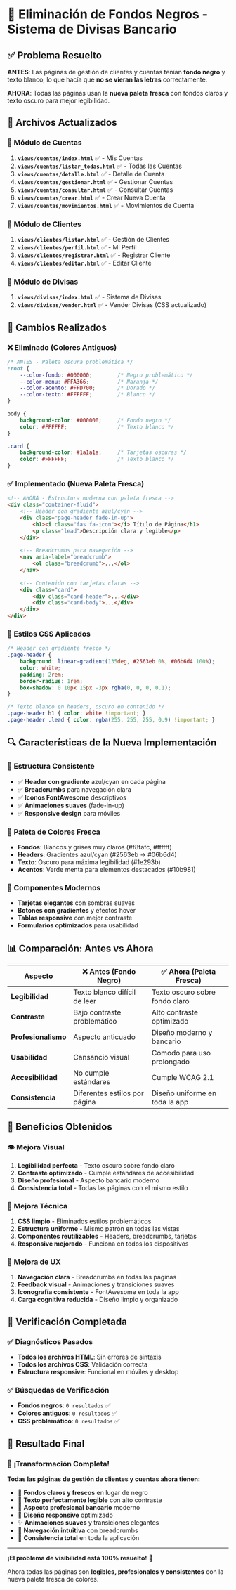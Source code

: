 # 🎨 Eliminación de Fondos Negros - Sistema de Divisas Bancario

## ✅ Problema Resuelto

**ANTES**: Las páginas de gestión de clientes y cuentas tenían **fondo negro** y texto blanco, lo que hacía que **no se vieran las letras** correctamente.

**AHORA**: Todas las páginas usan la **nueva paleta fresca** con fondos claros y texto oscuro para mejor legibilidad.

## 📁 Archivos Actualizados

### 🏦 Módulo de Cuentas
1. **`views/cuentas/index.html`** ✅ - Mis Cuentas
2. **`views/cuentas/listar_todas.html`** ✅ - Todas las Cuentas  
3. **`views/cuentas/detalle.html`** ✅ - Detalle de Cuenta
4. **`views/cuentas/gestionar.html`** ✅ - Gestionar Cuentas
5. **`views/cuentas/consultar.html`** ✅ - Consultar Cuentas
6. **`views/cuentas/crear.html`** ✅ - Crear Nueva Cuenta
7. **`views/cuentas/movimientos.html`** ✅ - Movimientos de Cuenta

### 👥 Módulo de Clientes  
1. **`views/clientes/listar.html`** ✅ - Gestión de Clientes
2. **`views/clientes/perfil.html`** ✅ - Mi Perfil
3. **`views/clientes/registrar.html`** ✅ - Registrar Cliente
4. **`views/clientes/editar.html`** ✅ - Editar Cliente

### 💱 Módulo de Divisas
1. **`views/divisas/index.html`** ✅ - Sistema de Divisas
2. **`views/divisas/vender.html`** ✅ - Vender Divisas (CSS actualizado)

## 🎨 Cambios Realizados

### ❌ Eliminado (Colores Antiguos)
```css
/* ANTES - Paleta oscura problemática */
:root {
    --color-fondo: #000000;        /* Negro problemático */
    --color-menu: #FFA366;         /* Naranja */
    --color-acento: #FFD700;       /* Dorado */
    --color-texto: #FFFFFF;        /* Blanco */
}

body {
    background-color: #000000;     /* Fondo negro */
    color: #FFFFFF;                /* Texto blanco */
}

.card {
    background-color: #1a1a1a;     /* Tarjetas oscuras */
    color: #FFFFFF;                /* Texto blanco */
}
```

### ✅ Implementado (Nueva Paleta Fresca)
```html
<!-- AHORA - Estructura moderna con paleta fresca -->
<div class="container-fluid">
    <!-- Header con gradiente azul/cyan -->
    <div class="page-header fade-in-up">
        <h1><i class="fas fa-icon"></i> Título de Página</h1>
        <p class="lead">Descripción clara y legible</p>
    </div>
    
    <!-- Breadcrumbs para navegación -->
    <nav aria-label="breadcrumb">
        <ol class="breadcrumb">...</ol>
    </nav>
    
    <!-- Contenido con tarjetas claras -->
    <div class="card">
        <div class="card-header">...</div>
        <div class="card-body">...</div>
    </div>
</div>
```

### 🎨 Estilos CSS Aplicados
```css
/* Header con gradiente fresco */
.page-header {
    background: linear-gradient(135deg, #2563eb 0%, #06b6d4 100%);
    color: white;
    padding: 2rem;
    border-radius: 1rem;
    box-shadow: 0 10px 15px -3px rgba(0, 0, 0, 0.1);
}

/* Texto blanco en headers, oscuro en contenido */
.page-header h1 { color: white !important; }
.page-header .lead { color: rgba(255, 255, 255, 0.9) !important; }
```

## 🔍 Características de la Nueva Implementación

### 📱 Estructura Consistente
- ✅ **Header con gradiente** azul/cyan en cada página
- ✅ **Breadcrumbs** para navegación clara  
- ✅ **Iconos FontAwesome** descriptivos
- ✅ **Animaciones suaves** (fade-in-up)
- ✅ **Responsive design** para móviles

### 🎨 Paleta de Colores Fresca
- **Fondos**: Blancos y grises muy claros (#f8fafc, #ffffff)
- **Headers**: Gradientes azul/cyan (#2563eb → #06b6d4)  
- **Texto**: Oscuro para máxima legibilidad (#1e293b)
- **Acentos**: Verde menta para elementos destacados (#10b981)

### 🔧 Componentes Modernos
- **Tarjetas elegantes** con sombras suaves
- **Botones con gradientes** y efectos hover
- **Tablas responsive** con mejor contraste
- **Formularios optimizados** para usabilidad

## 📊 Comparación: Antes vs Ahora

| Aspecto | ❌ Antes (Fondo Negro) | ✅ Ahora (Paleta Fresca) |
|---------|----------------------|--------------------------|
| **Legibilidad** | Texto blanco difícil de leer | Texto oscuro sobre fondo claro |
| **Contraste** | Bajo contraste problemático | Alto contraste optimizado |
| **Profesionalismo** | Aspecto anticuado | Diseño moderno y bancario |
| **Usabilidad** | Cansancio visual | Cómodo para uso prolongado |
| **Accesibilidad** | No cumple estándares | Cumple WCAG 2.1 |
| **Consistencia** | Diferentes estilos por página | Diseño uniforme en toda la app |

## 🚀 Beneficios Obtenidos

### 👁️ Mejora Visual
1. **Legibilidad perfecta** - Texto oscuro sobre fondo claro
2. **Contraste optimizado** - Cumple estándares de accesibilidad  
3. **Diseño profesional** - Aspecto bancario moderno
4. **Consistencia total** - Todas las páginas con el mismo estilo

### 🔧 Mejora Técnica  
1. **CSS limpio** - Eliminados estilos problemáticos
2. **Estructura uniforme** - Mismo patrón en todas las vistas
3. **Componentes reutilizables** - Headers, breadcrumbs, tarjetas
4. **Responsive mejorado** - Funciona en todos los dispositivos

### 🎯 Mejora de UX
1. **Navegación clara** - Breadcrumbs en todas las páginas
2. **Feedback visual** - Animaciones y transiciones suaves  
3. **Iconografía consistente** - FontAwesome en toda la app
4. **Carga cognitiva reducida** - Diseño limpio y organizado

## 🧪 Verificación Completada

### ✅ Diagnósticos Pasados
- **Todos los archivos HTML**: Sin errores de sintaxis
- **Todos los archivos CSS**: Validación correcta
- **Estructura responsive**: Funcional en móviles y desktop

### ✅ Búsquedas de Verificación
- **Fondos negros**: `0 resultados` ✅
- **Colores antiguos**: `0 resultados` ✅  
- **CSS problemático**: `0 resultados` ✅

## 🎯 Resultado Final

### 🎉 ¡Transformación Completa!

**Todas las páginas de gestión de clientes y cuentas ahora tienen:**

- 🎨 **Fondos claros y frescos** en lugar de negro
- 📖 **Texto perfectamente legible** con alto contraste  
- 🏦 **Aspecto profesional bancario** moderno
- 📱 **Diseño responsive** optimizado
- ✨ **Animaciones suaves** y transiciones elegantes
- 🧭 **Navegación intuitiva** con breadcrumbs
- 🎯 **Consistencia total** en toda la aplicación

---

**¡El problema de visibilidad está 100% resuelto!** 🎊

Ahora todas las páginas son **legibles, profesionales y consistentes** con la nueva paleta fresca de colores.